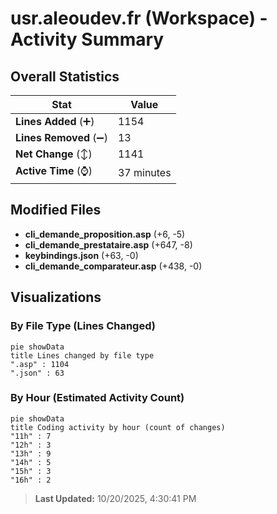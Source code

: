 # usr.aleoudev.fr (Workspace) - Activity Summary 

## Overall Statistics

| Stat                   | Value                                                             |
| ---------------------- | ----------------------------------------------------------------- |
| **Lines Added** (➕)   | 1154                                          |
| **Lines Removed** (➖) | 13                                        |
| **Net Change** (↕)    | 1141                |
| **Active Time** (⌚)   | 37 minutes |


## Modified Files
- **cli_demande_proposition.asp** (+6, -5)
- **cli_demande_prestataire.asp** (+647, -8)
- **keybindings.json** (+63, -0)
- **cli_demande_comparateur.asp** (+438, -0)

## Visualizations

### By File Type (Lines Changed)

```mermaid
pie showData
title Lines changed by file type
".asp" : 1104
".json" : 63
```

### By Hour (Estimated Activity Count)

```mermaid
pie showData
title Coding activity by hour (count of changes)
"11h" : 7
"12h" : 3
"13h" : 9
"14h" : 5
"15h" : 3
"16h" : 2
```


> **Last Updated:** 10/20/2025, 4:30:41 PM